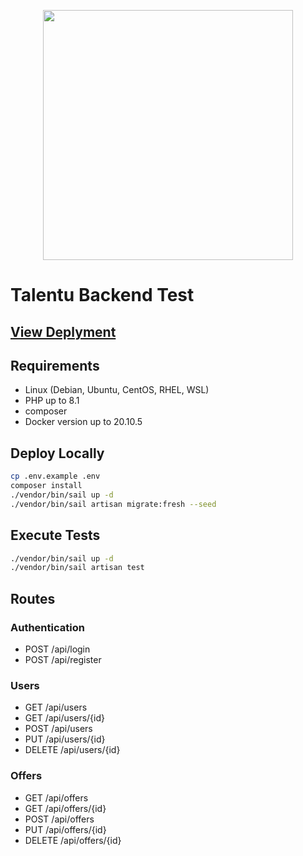 <p align="center"><a href="https://laravel.com" target="_blank"><img src="https://raw.githubusercontent.com/laravel/art/master/logo-lockup/5%20SVG/2%20CMYK/1%20Full%20Color/laravel-logolockup-cmyk-red.svg" width="400"></a></p>

# Talentu Backend Test

## [View Deplyment](https://talentu-back.herokuapp.com/)

## Requirements
* Linux (Debian, Ubuntu, CentOS, RHEL, WSL)
* PHP up to 8.1
* composer
* Docker version up to 20.10.5
## Deploy Locally

```bash
cp .env.example .env
composer install
./vendor/bin/sail up -d
./vendor/bin/sail artisan migrate:fresh --seed
```


## Execute Tests

```bash
./vendor/bin/sail up -d
./vendor/bin/sail artisan test
```

## Routes
### Authentication
* POST /api/login
* POST /api/register

### Users
* GET /api/users
* GET /api/users/{id}
* POST /api/users
* PUT /api/users/{id}
* DELETE /api/users/{id}

### Offers
* GET /api/offers
* GET /api/offers/{id}
* POST /api/offers
* PUT /api/offers/{id}
* DELETE /api/offers/{id}
